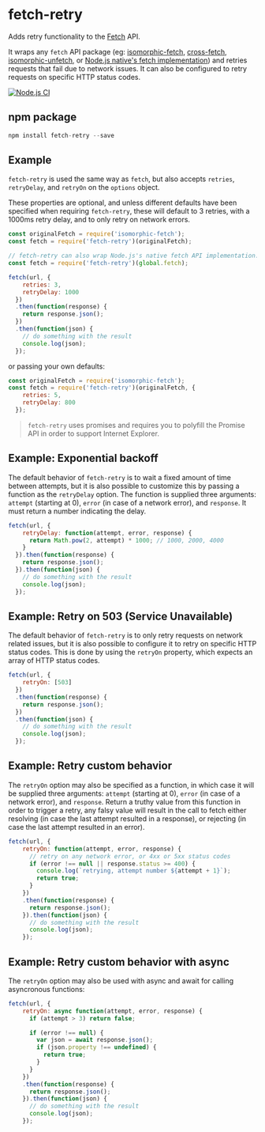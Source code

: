 # fetch-retry

Adds retry functionality to the [Fetch](https://fetch.spec.whatwg.org/) API.

It wraps any `fetch` API package (eg: [isomorphic-fetch](https://github.com/matthew-andrews/isomorphic-fetch), [cross-fetch](https://github.com/lquixada/cross-fetch), [isomorphic-unfetch](https://github.com/developit/unfetch), or [Node.js native's fetch implementation](https://nodejs.org/dist/latest-v18.x/docs/api/globals.html#fetch)) and retries requests that fail due to network issues. It can also be configured to retry requests on specific HTTP status codes.

[![Node.js CI](https://github.com/jonbern/fetch-retry/actions/workflows/node.js.yml/badge.svg)](https://github.com/jonbern/fetch-retry/actions/workflows/node.js.yml)

## npm package

```javascript
npm install fetch-retry --save
```

## Example
`fetch-retry` is used the same way as `fetch`, but also accepts `retries`, `retryDelay`, and `retryOn` on the `options` object.

These properties are optional, and unless different defaults have been specified when requiring `fetch-retry`, these will default to 3 retries, with a 1000ms retry delay, and to only retry on network errors.

```javascript
const originalFetch = require('isomorphic-fetch');
const fetch = require('fetch-retry')(originalFetch);

// fetch-retry can also wrap Node.js's native fetch API implementation:
const fetch = require('fetch-retry')(global.fetch);
```

```javascript
fetch(url, {
    retries: 3,
    retryDelay: 1000
  })
  .then(function(response) {
    return response.json();
  })
  .then(function(json) {
    // do something with the result
    console.log(json);
  });
```

or passing your own defaults:

```javascript
const originalFetch = require('isomorphic-fetch');
const fetch = require('fetch-retry')(originalFetch, {
    retries: 5,
    retryDelay: 800
  });
```

> `fetch-retry` uses promises and requires you to polyfill the Promise API in order to support Internet Explorer.


## Example: Exponential backoff
The default behavior of `fetch-retry` is to wait a fixed amount of time between attempts, but it is also possible to customize this by passing a function as the `retryDelay` option. The function is supplied three arguments: `attempt` (starting at 0), `error` (in case of a network error), and `response`. It must return a number indicating the delay.

```javascript
fetch(url, {
    retryDelay: function(attempt, error, response) {
      return Math.pow(2, attempt) * 1000; // 1000, 2000, 4000
    }
  }).then(function(response) {
    return response.json();
  }).then(function(json) {
    // do something with the result
    console.log(json);
  });
```

## Example: Retry on 503 (Service Unavailable)
The default behavior of `fetch-retry` is to only retry requests on network related issues, but it is also possible to configure it to retry on specific HTTP status codes. This is done by using the `retryOn` property, which expects an array of HTTP status codes.

```javascript
fetch(url, {
    retryOn: [503]
  })
  .then(function(response) {
    return response.json();
  })
  .then(function(json) {
    // do something with the result
    console.log(json);
  });
```

## Example: Retry custom behavior
The `retryOn` option may also be specified as a function, in which case it will be supplied three arguments: `attempt` (starting at 0), `error` (in case of a network error), and `response`. Return a truthy value from this function in order to trigger a retry, any falsy value will result in the call to fetch either resolving (in case the last attempt resulted in a response), or rejecting (in case the last attempt resulted in an error).

```javascript
fetch(url, {
    retryOn: function(attempt, error, response) {
      // retry on any network error, or 4xx or 5xx status codes
      if (error !== null || response.status >= 400) {
        console.log(`retrying, attempt number ${attempt + 1}`);
        return true;
      }
    })
    .then(function(response) {
      return response.json();
    }).then(function(json) {
      // do something with the result
      console.log(json);
    });
```

## Example: Retry custom behavior with async
The `retryOn` option may also be used with async and await for calling asyncronous functions:

```javascript
fetch(url, {
    retryOn: async function(attempt, error, response) {
      if (attempt > 3) return false;

      if (error !== null) {
        var json = await response.json();
        if (json.property !== undefined) {
          return true;
        }
      }
    })
    .then(function(response) {
      return response.json();
    }).then(function(json) {
      // do something with the result
      console.log(json);
    });
```

